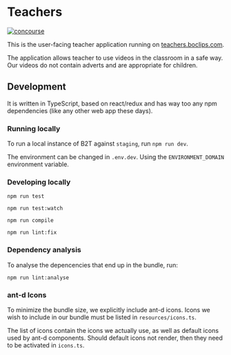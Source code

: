 # Teachers

[![concourse](https://concourse.devboclips.net/api/v1/pipelines/boclips/jobs/build-teachers/badge)]()

This is the user-facing teacher application running on [teachers.boclips.com](teachers.boclips.com).

The application allows teacher to use videos in the classroom in a safe way.
Our videos do not contain adverts and are appropriate for children.

## Development

It is written in TypeScript, based on react/redux and has way too any npm dependencies (like any other web app these days).

### Running locally

To run a local instance of B2T against `staging`, run `npm run dev`.

The environment can be changed in `.env.dev`. Using the `ENVIRONMENT_DOMAIN` environment variable.

### Developing locally

```
npm run test
```

```
npm run test:watch
```

```
npm run compile
```

```
npm run lint:fix
```

### Dependency analysis

To analyse the depencencies that end up in the bundle, run:

```
npm run lint:analyse
```

### ant-d Icons

To minimize the bundle size, we explicitly include ant-d icons.
Icons we wish to include in our bundle must be listed in `resources/icons.ts`.

The list of icons contain the icons we actually use, as well as default icons used by ant-d components.
Should default icons not render, then they need to be activated in `icons.ts`.
